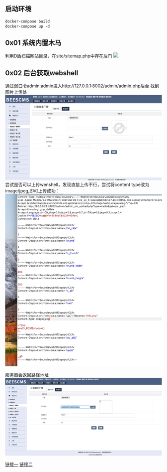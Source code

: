 ## 启动环境

```
docker-compose build
docker-compose up -d
```

## 0x01 系统内置木马

利用D盾扫描网站目录，在site/sitemap.php中存在后门
![](luffy1.png)

## 0x02 后台获取webshell

通过弱口令admin:admin进入http://127.0.0.1:8002/admin/admin.php后台
找到图片上传处
![](luffy2.png)
尝试是否可以上传wenshell，发现直接上传不行，尝试将content type改为image/jpeg,即可上传成功：
![](luffy3.png)

服务器会返回路径地址
![](luffy4.png)



[链接一](https://www.secpulse.com/archives/69910.html)
[链接二](https://www.anquanke.com/post/id/98574)


